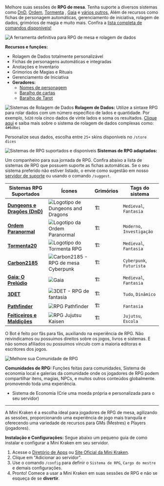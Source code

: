 Melhore suas sessões de **RPG de mesa**. Tenha suporte a diversos sistemas como [DnD](https://rpg.arkanus.app/pt/systems/dnd), [Ordem](https://rpg.arkanus.app/pt/systems/ordem), [Tormenta](https://rpg.arkanus.app/pt/systems/tormenta) , [Gaia](https://rpg.arkanus.app/pt/systems/gaia) e [vários outros](https://rpg.arkanus.app/pt/), Além de recursos como fichas de personagem automáticas, gerenciamento de iniciativa, rolagem de dados, grimórios de magia e muito mais. Confira a [lista completa de comandos disponíveis!](https://rpg.arkanus.app/pt/commands)

![A ferramenta definitiva para RPG de mesa e rolagem de dados](https://images-ext-1.discordapp.net/external/nWs2dm_tM7D91k0-M3vGezYRHXKl4sGWJ7Dur29Q2K0/https/images-ext-1.discordapp.net/external/rL31WvaDS0VgqaRADQoAcdTmPbik9AtgxIiBHUD45FU/https/images-ext-1.discordapp.net/external/VN2Or2kGsXLkYAdF1ScHKd_NXaVcDo7lOalr-EET3UE/https/apis.arkanus.app/img/app/en/FortunaBanner.webp)


**Recursos e funções:**

- Rolagem de Dados totalmente personalizável
- Fichas de personagens automáticas e integradas
- Anotações e Inventario
- Grimorios de Magias e Rituais
- Gerenciamento de Iniciativa
- **Geradores:**
  - [Nomes de personagem](https://rpg.arkanus.app/pt/tools/names)
  - [Baralho de cartas](https://rpg.arkanus.app/pt/tools/poker)
  - [Baralho de Tarot](https://rpg.arkanus.app/pt/tools/tarot)


![Sistemas de Rolagem de Dados](https://rpg.arkanus.app/static/img/util/bot/pt/dice.webp)
**Rolagem de Dados:**
Utilize a sintaxe RPG para rolar dados com um número específico de lados e quantidade. Por exemplo, `5d20` rola cinco dados de vinte lados e soma os resultados. 
[Clique aqui](https://rpg.arkanus.app/pt/dices) e saiba mais sobre o sistema de rolagem de dados complexas como: `4#6d6ei`

Personalize seus dados, escolha entre `25+` skins disponíveis no `/store dices`



![Sistemas de RPG suportados e disponíveis](https://rpg.arkanus.app/static/img/util/bot/pt/system.webp)
**Sistemas de RPG adaptados:**

Um companheiro para sua jornada de RPG. Confira abaixo a lista de sistemas de RPG que possuem suporte as fichas automáticas. Se o seu sistema preferido não estiver listado, o envie como sugestão em nosso  [servidor de suporte](https://discord.com/invite/Nm3CypkQaq) ou usando o comando `/suggest`.

| Sistemas RPG Suportados | Ícones | Grimórios | Tags do sistema |
| ------------------------- | -------------------------------------------------- | -------- | ------------------- |
| **[Dungeons e Dragões (DnD)](https://rpg.arkanus.app/pt/systems/dnd)** | ![Logotipo de Dungeons and Dragons](https://rpg.arkanus.app/static/img/util/bot/icons/DnD.webp) | 🏗️ | `Medieval`, `Fantasia` |
| **[Ordem Paranormal ](https://rpg.arkanus.app/pt/systems/ordem)**| ![Logotipo da Ordem Paranormal](https://rpg.arkanus.app/static/img/util/bot/icons/Ordem.webp) | 🏗️ | `Moderno`, `Investigação` |
| **[Tormenta20](https://rpg.arkanus.app/pt/systems/tormenta)** | ![Logotipo do Tormenta RPG](https://rpg.arkanus.app/static/img/util/bot/icons/T20.webp) | 🏗️ | `Medieval`, `Fantasia` |
| **[Carbon2185](https://rpg.arkanus.app/pt/systems/carbon)** | ![Carbon2185 - RPG de mesa Cyberpunk](https://rpg.arkanus.app/static/img/util/bot/icons/Carbon.webp) | 🏗️ | `Cyberpunk`, `Futurista` |
| **[Gaia: O Prelúdio](https://rpg.arkanus.app/pt/systems/gaia)** | ![Gaia](https://rpg.arkanus.app/static/img/util/bot/icons/Gaia.webp) | 🏗️ | `Medieval`, `Fantasia` |
| **[3DET](https://rpg.arkanus.app/pt/systems/3det)** | ![3DET - RPG de fantasia](https://rpg.arkanus.app/static/img/util/bot/icons/3DET.webp) | 🏗️ | `Tudo`, `Dinâmico` |
| **[Pathfinder](https://rpg.arkanus.app/pt/systems/pathfinder)** | ![RPG Pathfinder](https://rpg.arkanus.app/static/img/util/bot/icons/Pathfinder.webp) | 🏗️ | `Fantasia` |
| **[Feiticeiros e Maldições](https://rpg.arkanus.app/pt/systems/feiticeiros)** | ![RPG Jujutsu Kaisen](https://rpg.arkanus.app/static/img/util/bot/icons/FeM.webp) | 🏗️ | `Jujutsu`, `Escola` |

O Bot é feito por fãs para fãs, auxiliando na experiência de RPG. Não reivindicamos ou possuimos direitos sobre os jogos, livros e sistemas. E não somos afiliados ou possuimos vinculo com a maioria editoras e escritores dos jogos. 


![Melhore sua Comunidade de RPG](https://rpg.arkanus.app/static/img/util/bot/pt/comunity.webp)

**Comunidades de RPG:**
Funções feitas para comunidades, Sistema de economia local e galerias da comunidade onde os jogadores de RPG podem compartilhar itens, magias, NPCs, e muitos outros conteúdos globalmente. promovendo toda uma experiência. 

- Sistema de Economia (Crie uma moeda própria e personalizada para o seu servidor)

---

A Mini Kraken é a escolha ideal para jogadores de RPG de mesa, agilizando as sessões, proporcionando uma experiência de jogo mais tranquila e oferecendo uma variedade de recursos para GMs (Mestres) e Players (jogadores). 

**Instalação e Configurações:**
Segue abaixo um pequeno guia de como instalar e configurar a Mini Kraken em seu servidor.

1. Acesse o [Diretório de Apps](https://discord.com/application-directory/899421595125288961) ou [Site Oficial da Mini Kraken](https://rpg.arkanus.app).
2. Clique em "Adicionar ao servidor".
3. Use o comando `/config` para definir o `Sistema de RPG`, `Cargo do mestre` e demais configurações.
4. Pronto! Comece a usar a Mini Kraken em suas sessões de RPG e não se esqueça de se **divertir**.